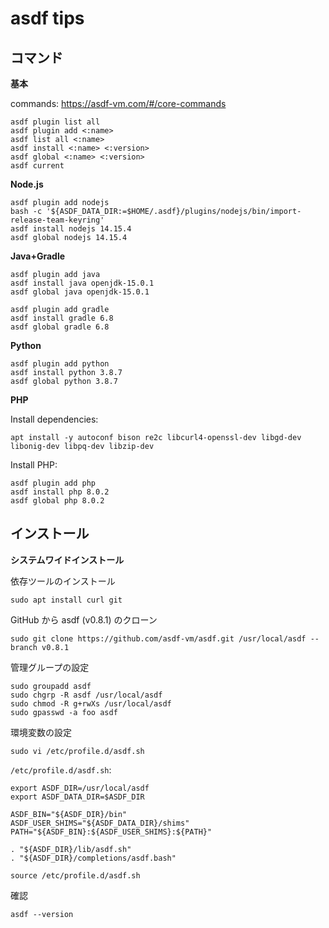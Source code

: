 # asdf tips

## コマンド

**基本**

commands: https://asdf-vm.com/#/core-commands

```
asdf plugin list all
asdf plugin add <:name>
asdf list all <:name>
asdf install <:name> <:version>
asdf global <:name> <:version>
asdf current
```

**Node.js**

```
asdf plugin add nodejs
bash -c '${ASDF_DATA_DIR:=$HOME/.asdf}/plugins/nodejs/bin/import-release-team-keyring'
asdf install nodejs 14.15.4
asdf global nodejs 14.15.4
```

**Java+Gradle**

```
asdf plugin add java
asdf install java openjdk-15.0.1
asdf global java openjdk-15.0.1

asdf plugin add gradle
asdf install gradle 6.8
asdf global gradle 6.8
```

**Python**

```
asdf plugin add python
asdf install python 3.8.7
asdf global python 3.8.7
```

**PHP**

Install dependencies:

```
apt install -y autoconf bison re2c libcurl4-openssl-dev libgd-dev libonig-dev libpq-dev libzip-dev
```

Install PHP:

```
asdf plugin add php
asdf install php 8.0.2
asdf global php 8.0.2
```

## インストール

**システムワイドインストール**

依存ツールのインストール

```
sudo apt install curl git
```

GitHub から asdf (v0.8.1) のクローン

```
sudo git clone https://github.com/asdf-vm/asdf.git /usr/local/asdf --branch v0.8.1
```

管理グループの設定

```
sudo groupadd asdf
sudo chgrp -R asdf /usr/local/asdf
sudo chmod -R g+rwXs /usr/local/asdf
sudo gpasswd -a foo asdf
```

環境変数の設定

```
sudo vi /etc/profile.d/asdf.sh
```

`/etc/profile.d/asdf.sh`:

```
export ASDF_DIR=/usr/local/asdf
export ASDF_DATA_DIR=$ASDF_DIR

ASDF_BIN="${ASDF_DIR}/bin"
ASDF_USER_SHIMS="${ASDF_DATA_DIR}/shims"
PATH="${ASDF_BIN}:${ASDF_USER_SHIMS}:${PATH}"

. "${ASDF_DIR}/lib/asdf.sh"
. "${ASDF_DIR}/completions/asdf.bash"
```

```
source /etc/profile.d/asdf.sh
```

確認

```
asdf --version
```
